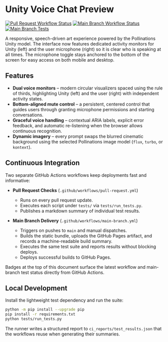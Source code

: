 # Unity Voice Chat Preview

[![Pull Request Workflow Status](../../actions/workflows/pull-request.yml/badge.svg)](../../actions/workflows/pull-request.yml)
[![Main Branch Workflow Status](../../actions/workflows/main-branch.yml/badge.svg?branch=main)](../../actions/workflows/main-branch.yml)
[![Main Branch Tests](../../actions/workflows/main-branch.yml/badge.svg?branch=main&job=Run%20Tests)](../../actions/workflows/main-branch.yml)

A responsive, speech-driven art experience powered by the Pollinations Unity
model. The interface now features dedicated activity monitors for Unity (left)
and the user microphone (right) so it is clear who is speaking at all times.
The microphone toggle stays anchored to the bottom of the screen for easy access
on both mobile and desktop.

## Features

- **Dual voice monitors** – modern circular visualizers spaced using the rule of
  thirds, highlighting Unity (left) and the user (right) with independent
  activity states.
- **Bottom-aligned mute control** – a persistent, centered control that guides
  users through granting microphone permissions and starting conversations.
- **Graceful voice handling** – contextual ARIA labels, explicit error feedback,
  and automatic re-listening when the browser allows continuous recognition.
- **Dynamic imagery** – every prompt swaps the blurred cinematic background using
  the selected Pollinations image model (`flux`, `turbo`, or `kontext`).

## Continuous Integration

Two separate GitHub Actions workflows keep deployments fast and informative:

- **Pull Request Checks** (`.github/workflows/pull-request.yml`)
  - Runs on every pull request update.
  - Executes each script under `tests/` via `tests/run_tests.py`.
  - Publishes a markdown summary of individual test results.

- **Main Branch Delivery** (`.github/workflows/main-branch.yml`)
  - Triggers on pushes to `main` and manual dispatches.
  - Builds the static bundle, uploads the GitHub Pages artifact, and records a
    machine-readable build summary.
  - Executes the same test suite and reports results without blocking deploys.
  - Deploys successful builds to GitHub Pages.

Badges at the top of this document surface the latest workflow and main-branch
test status directly from GitHub Actions.

## Local Development

Install the lightweight test dependency and run the suite:

```bash
python -m pip install --upgrade pip
pip install -r requirements.txt
python tests/run_tests.py
```

The runner writes a structured report to `ci_reports/test_results.json` that the
workflows reuse when generating their summaries.
